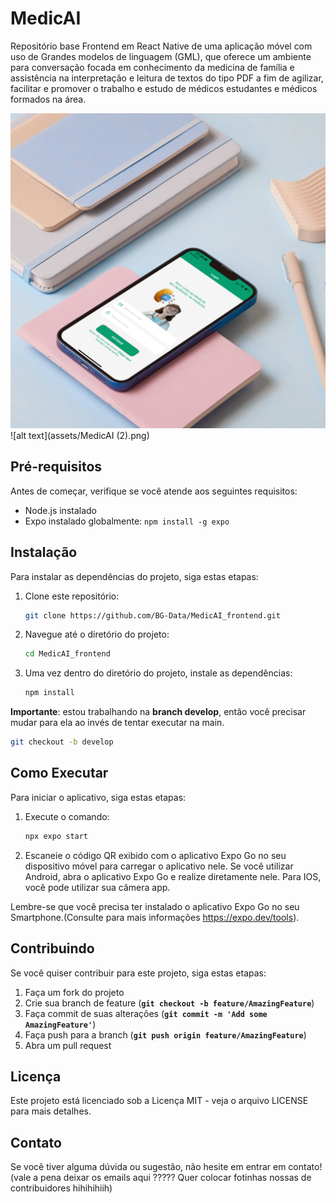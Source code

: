 # MedicAI

Repositório base Frontend em React Native de uma aplicação móvel com uso de Grandes modelos de linguagem (GML), que oferece um ambiente para conversação focada em conhecimento da medicina de família e assistência na interpretação e leitura de textos do tipo PDF a fim de agilizar, facilitar e promover o trabalho e estudo de médicos estudantes e médicos formados na área.

![alt text](assets/MedicAI.png)
![alt text](assets/MedicAI (2).png)

## **Pré-requisitos**

Antes de começar, verifique se você atende aos seguintes requisitos:

- Node.js instalado
- Expo instalado globalmente: `npm install -g expo`

## **Instalação**

Para instalar as dependências do projeto, siga estas etapas:

1. Clone este repositório:
    
    ```bash
    git clone https://github.com/BG-Data/MedicAI_frontend.git
    ```
    
2. Navegue até o diretório do projeto:
    
    ```bash
    cd MedicAI_frontend
    ```
    
3. Uma vez dentro do diretório do projeto, instale as dependências:
    
    ```bash
    npm install
    ```
    

**Importante**: estou trabalhando na **branch develop**, então você precisar mudar para ela ao invés de tentar executar na main.

```bash
git checkout -b develop
```

## **Como Executar**

Para iniciar o aplicativo, siga estas etapas:

1. Execute o comando:
    
    ```bash
    npx expo start
    ```
    
2. Escaneie o código QR exibido com o aplicativo Expo Go no seu dispositivo móvel para carregar o aplicativo nele. Se você utilizar Android, abra o aplicativo Expo Go e realize diretamente nele. Para IOS, você pode utilizar sua câmera app.

Lembre-se que você precisa ter instalado o aplicativo Expo Go no seu Smartphone.(Consulte para mais informações https://expo.dev/tools).

## **Contribuindo**

Se você quiser contribuir para este projeto, siga estas etapas:

1. Faça um fork do projeto
2. Crie sua branch de feature (**`git checkout -b feature/AmazingFeature`**)
3. Faça commit de suas alterações (**`git commit -m 'Add some AmazingFeature'`**)
4. Faça push para a branch (**`git push origin feature/AmazingFeature`**)
5. Abra um pull request

## **Licença**

Este projeto está licenciado sob a Licença MIT - veja o arquivo LICENSE para mais detalhes.

## **Contato**

Se você tiver alguma dúvida ou sugestão, não hesite em entrar em contato! (vale a pena deixar os emails aqui ????? Quer colocar fotinhas nossas de contribuidores hihihihiih)
